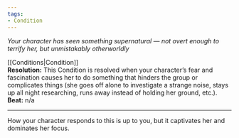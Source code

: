 ```yaml
---
tags:
- Condition
---
```


_Your character has seen something supernatural — not overt enough to terrify her, but unmistakably otherworldly_

[[Conditions|Condition]]\
**Resolution:** This Condition is resolved when your character’s fear and fascination causes her to do something that hinders the group or complicates things (she goes off alone to investigate a strange noise, stays up all night researching, runs away instead of holding her ground, etc.).\
**Beat:** n/a

---

How your character responds to this is up to you, but it captivates her and dominates her focus.